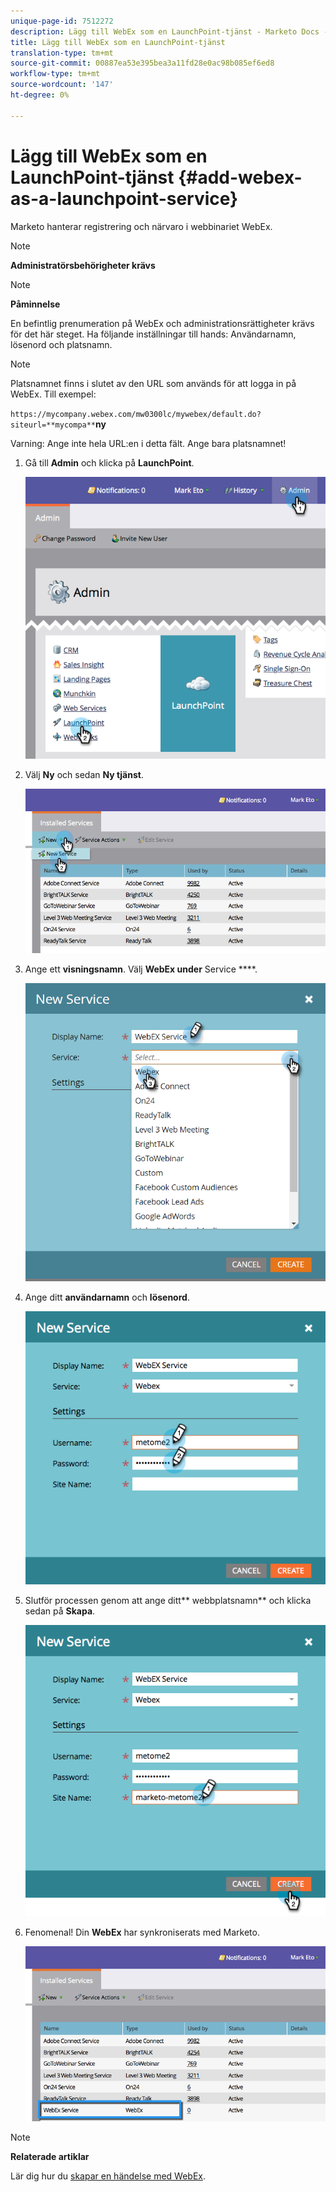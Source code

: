 ```yaml
---
unique-page-id: 7512272
description: Lägg till WebEx som en LaunchPoint-tjänst - Marketo Docs - Produktdokumentation
title: Lägg till WebEx som en LaunchPoint-tjänst
translation-type: tm+mt
source-git-commit: 00887ea53e395bea3a11fd28e0ac98b085ef6ed8
workflow-type: tm+mt
source-wordcount: '147'
ht-degree: 0%

---
```



# Lägg till WebEx som en LaunchPoint-tjänst {#add-webex-as-a-launchpoint-service}

Marketo hanterar registrering och närvaro i webbinariet WebEx.

>[!NOTE]
>
>**Administratörsbehörigheter krävs**

>[!NOTE]
>
>**Påminnelse**
>
>En befintlig prenumeration på WebEx och administrationsrättigheter krävs för det här steget. Ha följande inställningar till hands: Användarnamn, lösenord och platsnamn.

>[!NOTE]
>
>Platsnamnet finns i slutet av den URL som används för att logga in på WebEx. Till exempel:
>
>`https://mycompany.webex.com/mw0300lc/mywebex/default.do?siteurl=**mycompa**`**ny**
>
>Varning: Ange inte hela URL:en i detta fält. Ange bara platsnamnet!

1. Gå till **Admin** och klicka på **LaunchPoint**.

   ![](assets/image2015-4-23-11-3a20-3a43.png)

1. Välj **Ny** och sedan **Ny tjänst**.

   ![](assets/webex-new-service.png)

1. Ange ett **visningsnamn**. Välj **WebEx under** Service ****.

   ![](assets/new-service-webex.png)

1. Ange ditt **användarnamn** och **lösenord**.

   ![](assets/image2015-4-24-18-3a56-3a56.png)

1. Slutför processen genom att ange ditt** webbplatsnamn** och klicka sedan på **Skapa**.

   ![](assets/image2015-4-24-18-3a58-3a43.png)

1. Fenomenal! Din **WebEx** har synkroniserats med Marketo.

   ![](assets/webex.png)

>[!NOTE]
>
>**Relaterade artiklar**
>
>Lär dig hur du [skapar en händelse med WebEx](../../../product-docs/demand-generation/events/create-an-event/create-an-event-with-webex.md).

